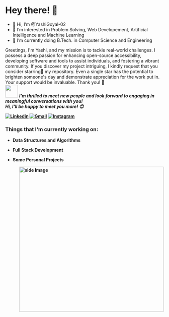 
<!-- Greeting -->
# Hey there! :wave:
- 👋 Hi, I’m @YashiGoyal-02
- 👀 I’m interested in Problem Solving, Web Developement, Artificial Intelligence and Machine Learning
- 🌱 I’m currently doing B.Tech. in Computer Science and Engineering
<!--Introduction -->
Greetings, I'm Yashi, and my mission is to tackle real-world challenges. I possess a deep passion for enhancing open-source accessibility, developing software and tools to assist individuals, and fostering a vibrant community. If you discover my project intriguing, I kindly request that you consider starring:star2: my repository. Even a single star has the potential to brighten someone's day and demonstrate appreciation for the work put in. Your support would be invaluable. Thank you! :pray:
<br>
<img src="https://media.giphy.com/media/LnQjpWaON8nhr21vNW/giphy.gif" width="40"> <em><b>I'm thrilled to meet new people and look forward to engaging in meaningful conversations with you!<br><b>Hi, I'll be happy to meet you more!</b> :blush:</em>

<!-- Your badges -->

[![Linkedin](https://img.shields.io/badge/-YashiGoyal-02-blue?style=flat&logo=Linkedin&logoColor=white)](https://www.linkedin.com/in/yashigoyal)
[![Gmail](https://img.shields.io/badge/-yashigoyal02-c14438?style=flat&logo=Gmail&logoColor=white)](mailto:yashigoyal02@gmail.com)
[![Instagram](https://img.shields.io/badge/-_yashi_0702-c13584?style=flat&labelColor=c13584&logo=instagram&logoColor=white)](https://www.instagram.com/_yashi_0702/)

<!-- Profile View Count and GitStats -->
<!--![](https://komarev.com/ghpvc/?username=keshav-06&style=flat)
[![Github](https://img.shields.io/badge/-Keshav-black?style=flat&labelColor=black&logo=github&logoColor=white)](https://gitstats.me/keshav-06) -->


<!-- current status -->
### Things that I'm currently working on: 
* Data Structures and Algorithms 
* Full Stack Development 
* Some Personal Projects 

   <!-- gif Image -->
<img src="https://github.com/JoykishanSharma/JoykishanSharma/blob/master/life_balance.gif" alt="side Image" align="right" width="460" height="auto" />

<!---
keshav-06/keshav-06 is a ✨ special ✨ repository because its `README.md` (this file) appears on your GitHub profile.
You can click the Preview link to take a look at your changes.
--->
